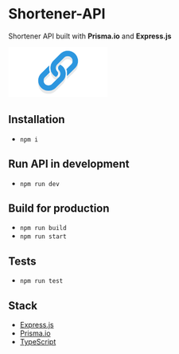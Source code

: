 # Shortener-API

Shortener API built with **Prisma.io** and **Express.js**

 <img style="width:200px" src="https://github.com/mtorre4580/shortener-api/blob/main/shortener.png" alt="shortener-api">

## Installation

- `npm i`

## Run API in development

- `npm run dev`

## Build for production

- `npm run build`
- `npm run start`

## Tests

- `npm run test`

## Stack

- [Express.js](https://expressjs.com/)
- [Prisma.io](https://www.prisma.io/)
- [TypeScript](https://www.typescriptlang.org/)
